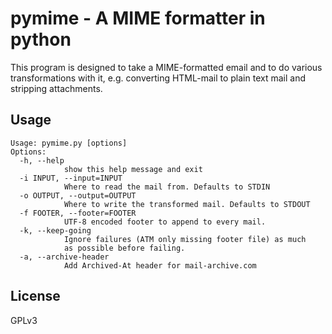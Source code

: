 pymime - A MIME formatter in python
===================================

This program is designed to take a MIME-formatted email and to do various transformations with it, e.g.
converting HTML-mail to plain text mail and stripping attachments.

Usage
-----

	Usage: pymime.py [options]
	Options:
	  -h, --help
	            show this help message and exit
	  -i INPUT, --input=INPUT
	            Where to read the mail from. Defaults to STDIN
	  -o OUTPUT, --output=OUTPUT
	            Where to write the transformed mail. Defaults to STDOUT
	  -f FOOTER, --footer=FOOTER
	            UTF-8 encoded footer to append to every mail.
	  -k, --keep-going      
	            Ignore failures (ATM only missing footer file) as much
	            as possible before failing.
	  -a, --archive-header      
	            Add Archived-At header for mail-archive.com
	

License
-------

GPLv3
